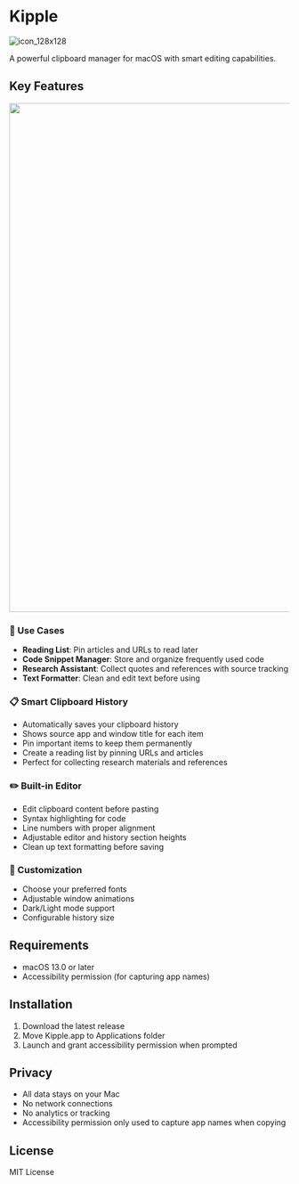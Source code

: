 # Kipple

![icon_128x128](https://github.com/user-attachments/assets/46335243-c964-489d-a1dc-d3db40f443b9)

A powerful clipboard manager for macOS with smart editing capabilities.

## Key Features

<img width="914" src="https://github.com/user-attachments/assets/0d7c42fb-31f2-493e-a0db-89e6e642bd10" />

### 🔖 Use Cases
- **Reading List**: Pin articles and URLs to read later
- **Code Snippet Manager**: Store and organize frequently used code
- **Research Assistant**: Collect quotes and references with source tracking
- **Text Formatter**: Clean and edit text before using

### 📋 Smart Clipboard History
- Automatically saves your clipboard history
- Shows source app and window title for each item
- Pin important items to keep them permanently
- Create a reading list by pinning URLs and articles
- Perfect for collecting research materials and references

### ✏️ Built-in Editor
- Edit clipboard content before pasting
- Syntax highlighting for code
- Line numbers with proper alignment
- Adjustable editor and history section heights
- Clean up text formatting before saving

### 🎨 Customization
- Choose your preferred fonts
- Adjustable window animations
- Dark/Light mode support
- Configurable history size

## Requirements
- macOS 13.0 or later
- Accessibility permission (for capturing app names)

## Installation
1. Download the latest release
2. Move Kipple.app to Applications folder
3. Launch and grant accessibility permission when prompted

## Privacy
- All data stays on your Mac
- No network connections
- No analytics or tracking
- Accessibility permission only used to capture app names when copying

## License
MIT License
